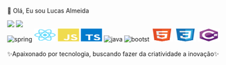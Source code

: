 👋 Olá, Eu sou Lucas Almeida
<!--- - 👀 I’m interested in ...
- 🌱 I’m currently learning ...
- 💞️ I’m looking to collaborate on ...
- 📫 How to reach me ...--->

 <div>
   <img height="180em" src="https://github-readme-stats.vercel.app/api?username=LucasAlmeid4&show_icons=true&theme=synthwave"/>
   <img height="180em" src="https://github-readme-stats.vercel.app/api/top-langs/?username=LucasAlmeid4&layout=compact&langs_count=7&theme=synthwave"/>
</div>

<div style="display:inline-block">
  <img alt="spring" height="30" width="50" src="https://cdn.jsdelivr.net/gh/devicons/devicon/icons/spring/spring-original.svg" />
  <img alt="React" height="30" width="50" src="https://raw.githubusercontent.com/devicons/devicon/master/icons/react/react-original.svg">
  <img  alt="Js" height="30" width="50" src="https://raw.githubusercontent.com/devicons/devicon/master/icons/javascript/javascript-plain.svg">
  <img alt="Ts" height="30" width="50" src="https://raw.githubusercontent.com/devicons/devicon/master/icons/typescript/typescript-plain.svg">
  <img alt="java" src="https://img.shields.io/badge/Java-ED8B00?style=for-the-badge&logo=java&logoColor=white">
  <img alt="bootst" height="30" width="50" src="https://cdn.jsdelivr.net/gh/devicons/devicon/icons/bootstrap/bootstrap-original.svg" />
  <img alt="HTML" height="30" width="50" src="https://raw.githubusercontent.com/devicons/devicon/master/icons/html5/html5-original.svg">
  <img alt="CSS" height="30" width="50" src="https://raw.githubusercontent.com/devicons/devicon/master/icons/css3/css3-original.svg">
  <img alt="Csharp" height="30" width="50" src="https://raw.githubusercontent.com/devicons/devicon/master/icons/csharp/csharp-original.svg">
<div><br/>
<!---
LucasAlmeid4/LucasAlmeid4 is a ✨ special ✨ repository because its `README.md` (this file) appears on your GitHub profile.
You can click the Preview link to take a look at your changes.
--->
✨Apaixonado por tecnologia, buscando fazer da criatividade a inovação✨
